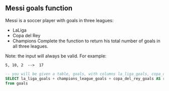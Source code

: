 ## Messi goals function
Messi is a soccer player with goals in three leagues:

- LaLiga
- Copa del Rey
- Champions
Complete the function to return his total number of goals in all three leagues.

Note: the input will always be valid.
For example:

```
5, 10, 2  -->  17
```


```sql
-- you will be given a table, goals, with columns la_liga_goals, copa_del_rey_goals, and champions_league_goals. Return a table with a column, res.
SELECT la_liga_goals + champions_league_goals + copa_del_rey_goals AS res --'res'
from goals
```